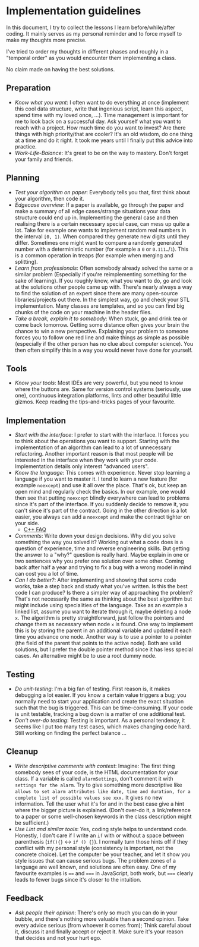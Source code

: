 # Implementation guidelines

In this document, I try to collect the lessons I learn before/while/after coding. 
It mainly serves as my personal reminder and to force myself to make my thoughts more precise.

I've tried to order my thoughts in different phases and roughly in a "temporal order" as you would encounter them implementing a class.

No claim made on having the best solutions.

## Preparation
- *Know what you want*: I often want to do everything at once (implement this cool data structure, write that ingenious script, learn this aspect, spend time with my loved once, …). 
Time management is important for me to look back on a successful day. 
Ask yourself what you want to reach with a project. 
How much time do you want to invest? 
Are there things with high priority/that are cooler?
It's an old wisdom, do one thing at a time and do it right. 
It took me years until I finally put this advice into practice.
- *Work-Life-Balance*: It's great to be on the way to mastery. 
Don't forget your family and friends.

## Planning

- *Test your algorithm on paper*: Everybody tells you that, first think about your algorithm, then code it.
- *Edgecase overview*: If a paper is available, go through the paper and make a summary of all edge cases/strange situations your data structure could end up in. 
Implementing the general case and then realising there is a certain necessary special case, can mess up quite a lot. 
Take for example one wants to implement random real numbers in the interval `[0, 1)`. 
When compared they generate new digits until they differ. 
Sometimes one might want to compare a randomly generated number with a deterministic number (for example a `0` or `0.111…`/`1`). 
This is a common operation in treaps (for example when merging and splitting).
- *Learn from professionals*: Often somebody already solved the same or a similar problem (Especially if you're reimplementing something for the sake of learning). 
If you roughly know, what you want to do, go and look at the solutions other people came up with. 
There's nearly always a way to find the solution of an expert since there are many open-source libraries/projects out there.
In the simplest way, go and check your STL implementation. 
Many classes are templates, and so you can find big chunks of the code on your machine in the header files.
- *Take a break, explain it to somebody*: When stuck, go and drink tea or come back tomorrow. 
Getting some distance often gives your brain the chance to win a new perspective. 
Explaining your problem to someone forces you to follow one red line and make things as simple as possible (especially if the other person has no clue about computer science). 
You then often simplify this in a way you would never have done for yourself.

## Tools

- *Know your tools*: Most IDEs are very powerful, but you need to know where the buttons are. 
Same for version control systems (seriously, use one), continuous integration platforms, lints and other beautiful little gizmos.
Keep reading the tips-and-tricks pages of your favourite.

## Implementation

- *Start with the interface*: I prefer to start with the interface. 
It forces you to think about the operations you want to support. 
Starting with the implementation of an algorithm can lead to a lot of unnecessary refactoring. 
Another important reason is that most people will be interested in the interface when they work with your code. 
Implementation details only interest "advanced users".
- *Know the language*: This comes with experience. 
Never stop learning a language if you want to master it. 
I tend to learn a new feature (for example `noexcept`) and use it all over the place. 
That's ok, but keep an open mind and regularly check the basics. 
In our example, one would then see that putting `noexcept` blindly everywhere can lead to problems since it's part of the interface. 
If you suddenly decide to remove it, you can't since it's part of the contract. 
Going in the other direction is a lot easier, you always can add a `noexcept` and make the contract tighter on your side. 
    - [C++ FAQ](https://isocpp.org/faq)
- *Comments*: Write down your design decisions. 
Why did you solve something the way you solved it? Working out what a code does is a question of experience, time and reverse engineering skills. 
But getting the answer to a "why?" question is really hard. 
Maybe explain in one or two sentences why you prefer one solution over some other. 
Coming back after half a year and trying to fix a bug with a wrong model in mind can cost you a lot of time.
- *Can I do better?*: After implementing and showing that some code works, take a step back and study what you've written. 
Is this the best code I can produce? 
Is there a simpler way of approaching the problem? 
That's not necessarily the same as thinking about the best algorithm but might include using specialities of the language. 
Take as an example a linked list, assume you want to iterate through it, maybe deleting a node `x`. 
The algorithm is pretty straightforward, just follow the pointers and change them as necessary when node `x` is found. 
One way to implement this is by storing the parent in an additional variable and updated it each time you advance one node. 
Another way is to use a pointer to a pointer (the field of the parent that points to the active node). 
Both are valid solutions, but I prefer the double pointer method since it has less special cases. 
An alternative might be to use a root dummy node. 


## Testing

- *Do unit-testing*: I'm a big fan of testing. 
First reason is, it makes debugging a lot easier. 
If you know a certain value triggers a bug; you normally need to start your application and create the exact situation such that the bug is triggered. 
This can be time-consuming. 
If your code is unit testable, tracking a bug down is a matter of one additional test.
- *Don't over-do testing*: Testing is important. 
As a personal tendency, it seems like I put too many test cases, which makes changing code hard. 
Still working on finding the perfect balance …

## Cleanup

- *Write descriptive comments with context*: Imagine: The first thing somebody sees of your code, is the HTML documentation for your class. 
If a variable is called `alarmSettings`, don't comment it with `settings for the alarm`. 
Try to give something more descriptive like `allows to set alarm attributes like date, time and duration, for a complete list of possible values see xxx.` 
It gives no new information. 
Tell the user what it's for and in the best case give a hint where the bigger picture is explained. 
(Don't over-do it, a link/reference to a paper or some well-chosen keywords in the class description might be sufficient.)
- *Use Lint and similar tools*: Yes, coding style helps to understand code. 
Honestly, I don't care if I write an `if` with or without a space between parenthesis (`if(){}` <-> `if () {}`). 
I normally turn those hints off if they conflict with my personal style (consistency is important, not the concrete choice).
Let the computer be your teacher, and let it show you style issues that can cause serious bugs. 
The problem zones of a language are well known, and solutions are often easy. 
One of my favourite examples is `==` and `===` in JavaScript, both work, but `===` clearly leads to fewer bugs since it's closer to the intuition.

## Feedback

- *Ask people their opinion*: There's only so much you can do in your bubble, and there's nothing more valuable than a second opinion.
Take every advice serious (from whoever it comes from); 
Think careful about it, discuss it and finally accept or reject it.
Make sure it's your reason that decides and not your hurt ego.


